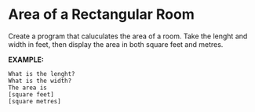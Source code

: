 # Area of a Rectangular Room

Create a program that caluculates the area of a room. Take the lenght and width in feet, then display the area in both square feet and metres.

**EXAMPLE:**
```
What is the lenght? 
What is the width?
The area is
[square feet]
[square metres]
```